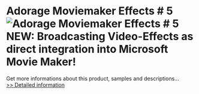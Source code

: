 # Adorage Moviemaker Effects # 5<br />![Adorage Moviemaker Effects # 5](https://mycommerce.akamaized.net/api/pimages/P300263968/BIG/300263968.GIF)<br />NEW: Broadcasting Video-Effects as direct integration into Microsoft Movie Maker!
 Get more informations about this product, samples and descriptions...<br />[>> Detailed information](https://secure.element5.com/esales/product.html?productid=300263968&affiliateid=200057808)